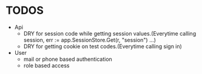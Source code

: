 # TODOS
* Api
	- DRY for session code while getting session values.(Everytime calling session, err := app.SessionStore.Get(r, "session") ...)
	- DRY for getting cookie on test codes.(Everytime calling sign in)
* User
	- mail or phone based authentication
	- role based access